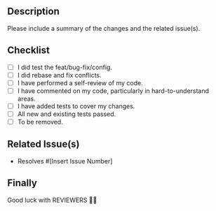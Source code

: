 ## Description

Please include a summary of the changes and the related issue(s).

## Checklist

- [ ] I did test the feat/bug-fix/config.
- [ ] I did rebase and fix conflicts.
- [ ] I have performed a self-review of my code.
- [ ] I have commented on my code, particularly in hard-to-understand areas.
- [ ] I have added tests to cover my changes.
- [ ] All new and existing tests passed.
- [ ] To be removed.

## Related Issue(s)

- Resolves #[Insert Issue Number]

## Finally

Good luck with REVIEWERS :male_detective:
